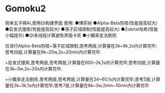 # Gomoku2


简单五子棋AI,使用Qt构建界面
使用:
●博弈树
●Alpha-Beta剪枝(性能提高较大)
●启发式搜索(性能提高较大)
●落子区域限制(性能提高较大)
●Zobrist哈希(性能小幅提升)
●Qt多线程计算避免界面卡死
●小概率走法剔除

仅进行Alpha-Beta剪枝+落子区域限制,思考两层,计算量在3k~9k,2s内计算完毕;思考四层,计算量在9k~20w,2s~20min内计算完毕.

+启发式搜索,思考两层,思考两层,计算量在900~2k,1s内计算完毕;思考四层,计算量在3k~3w,2s~20s内计算完毕.

+小概率走法剔除,思考两层,思考两层,计算量在24~60,1s内计算完毕;思考5层,计算量在2k~3k,1s内计算完毕;思考7层,计算量在8k~3w,2min~10min内计算完毕
